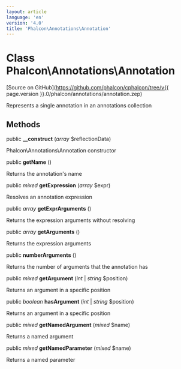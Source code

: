 ```yaml
---
layout: article
language: 'en'
version: '4.0'
title: 'Phalcon\Annotations\Annotation'
---
```

# Class **Phalcon\Annotations\Annotation**

[Source on GitHub](https://github.com/phalcon/cphalcon/tree/v{{ page.version }}.0/phalcon/annotations/annotation.zep)

Represents a single annotation in an annotations collection


## Methods
public  **__construct** (*array* $reflectionData)

Phalcon\Annotations\Annotation constructor



public  **getName** ()

Returns the annotation's name



public *mixed* **getExpression** (*array* $expr)

Resolves an annotation expression



public *array* **getExprArguments** ()

Returns the expression arguments without resolving



public *array* **getArguments** ()

Returns the expression arguments



public  **numberArguments** ()

Returns the number of arguments that the annotation has



public *mixed* **getArgument** (*int* | *string* $position)

Returns an argument in a specific position



public *boolean* **hasArgument** (*int* | *string* $position)

Returns an argument in a specific position



public *mixed* **getNamedArgument** (*mixed* $name)

Returns a named argument



public *mixed* **getNamedParameter** (*mixed* $name)

Returns a named parameter



